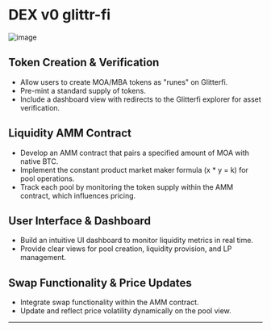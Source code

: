 # DEX v0 glittr-fi

![image](https://github.com/user-attachments/assets/dfa45292-6f68-4147-bc1e-46b207807987)


## Token Creation & Verification
- Allow users to create MOA/MBA tokens as "runes" on Glitterfi.
- Pre-mint a standard supply of tokens.
- Include a dashboard view with redirects to the Glitterfi explorer for asset verification.

## Liquidity AMM Contract
- Develop an AMM contract that pairs a specified amount of MOA with native BTC.
- Implement the constant product market maker formula (x * y = k) for pool operations.
- Track each pool by monitoring the token supply within the AMM contract, which influences pricing.

## User Interface & Dashboard
- Build an intuitive UI dashboard to monitor liquidity metrics in real time.
- Provide clear views for pool creation, liquidity provision, and LP management.

## Swap Functionality & Price Updates
- Integrate swap functionality within the AMM contract.
- Update and reflect price volatility dynamically on the pool view.

---


